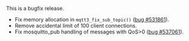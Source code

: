 <!--
.. title: Version 0.5.4 released
.. slug: version-0-5-4-released
.. date: 2010-03-14 18:28:15
.. tags: Releases
.. category:
.. link:
.. description:
.. type: text
-->

This is a bugfix release.

* Fix memory allocation in `mqtt3_fix_sub_topic()` ([bug #531861]).
* Remove accidental limit of 100 client connections.
* Fix mosquitto_pub handling of messages with QoS&gt;0 ([bug #537061]).

[bug #531861]: https://bugs.launchpad.net/mosquitto/+bug/531861

[bug #537061]: https://bugs.launchpad.net/mosquitto/+bug/537061
